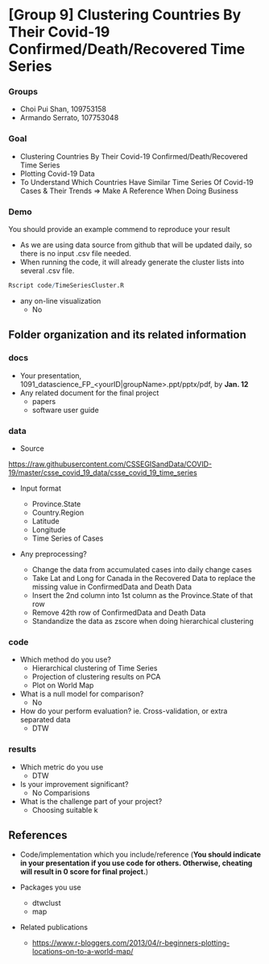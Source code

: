 # [Group 9] Clustering Countries By Their Covid-19 Confirmed/Death/Recovered Time Series

### Groups
* Choi Pui Shan, 109753158
* Armando Serrato, 107753048

### Goal
* Clustering Countries By Their Covid-19 Confirmed/Death/Recovered Time Series
* Plotting Covid-19 Data
* To Understand Which Countries Have Similar Time Series Of Covid-19 Cases & Their Trends => Make A Reference When Doing Business

### Demo 
You should provide an example commend to reproduce your result
* As we are using data source from github that will be updated daily, so there is no input .csv file needed.
* When running the code, it will already generate the cluster lists into several .csv file.
```R
Rscript code/TimeSeriesCluster.R
```
* any on-line visualization
  * No

## Folder organization and its related information

### docs
* Your presentation, 1091_datascience_FP_<yourID|groupName>.ppt/pptx/pdf, by **Jan. 12**
* Any related document for the final project
  * papers
  * software user guide

### data

* Source

https://raw.githubusercontent.com/CSSEGISandData/COVID-19/master/csse_covid_19_data/csse_covid_19_time_series

* Input format
  * Province.State
  * Country.Region
  * Latitude
  * Longitude
  * Time Series of Cases

* Any preprocessing?
  * Change the data from accumulated cases into daily change cases
  * Take Lat and Long for Canada in the Recovered Data to replace the missing value in ConfirmedData and Death Data
  * Insert the 2nd column into 1st column as the Province.State of that row
  * Remove 42th row of ConfirmedData and Death Data
  * Standandize the data as zscore when doing hierarchical clustering

### code

* Which method do you use?
  * Hierarchical clustering of Time Series
  * Projection of clustering results on PCA
  * Plot on World Map
* What is a null model for comparison?
  * No
* How do your perform evaluation? ie. Cross-validation, or extra separated data
  * DTW

### results

* Which metric do you use 
  * DTW
* Is your improvement significant?
  * No Comparisions
* What is the challenge part of your project?
  * Choosing suitable k

## References
* Code/implementation which you include/reference (__You should indicate in your presentation if you use code for others. Otherwise, cheating will result in 0 score for final project.__)
* Packages you use
  * dtwclust
  * map
  
* Related publications
  * https://www.r-bloggers.com/2013/04/r-beginners-plotting-locations-on-to-a-world-map/


